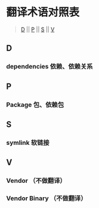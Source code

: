 翻译术语对照表
===============

> [D](#d) || [P](#p) || [S](#s) || [V](#v)

## D

### dependencies 依赖、依赖关系

## P

### Package 包、依赖包

## S

### symlink 软链接

## V

### Vendor （不做翻译）

### Vendor Binary （不做翻译）

